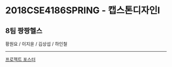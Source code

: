 # 2018CSE4186SPRING - 캡스톤디자인I
## 8팀 짱짱헬스

황원요 / 이지윤 / 김상섭 / 하인철

---

[프로젝트 포스터](https://drive.google.com/open?id=17bwLKS0wWgxZJf2geLWQz9ZQFXh2CTxn)
